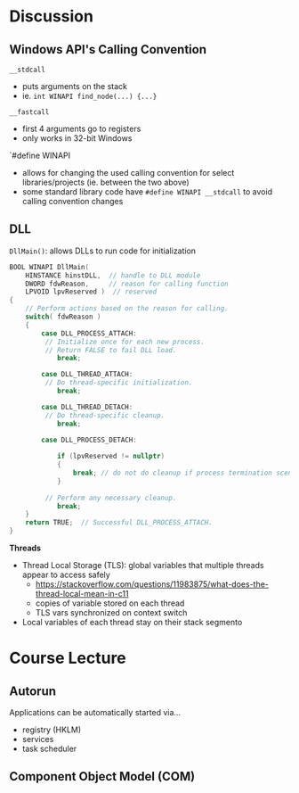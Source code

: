 # Discussion
## Windows API's Calling Convention
`__stdcall`
- puts arguments on the stack
- ie. `int WINAPI find_node(...) {...}`

`__fastcall`
- first 4 arguments go to registers
- only works in 32-bit Windows

`#define WINAPI
- allows for changing the used calling convention for select libraries/projects (ie. between the two above)
- some standard library code have `#define WINAPI __stdcall` to avoid calling convention changes

## DLL
`DllMain()`: allows DLLs to run code for initialization
```C++
BOOL WINAPI DllMain(
    HINSTANCE hinstDLL,  // handle to DLL module
    DWORD fdwReason,     // reason for calling function
    LPVOID lpvReserved )  // reserved
{
    // Perform actions based on the reason for calling.
    switch( fdwReason ) 
    { 
        case DLL_PROCESS_ATTACH:
         // Initialize once for each new process.
         // Return FALSE to fail DLL load.
            break;

        case DLL_THREAD_ATTACH:
         // Do thread-specific initialization.
            break;

        case DLL_THREAD_DETACH:
         // Do thread-specific cleanup.
            break;

        case DLL_PROCESS_DETACH:
        
            if (lpvReserved != nullptr)
            {
                break; // do not do cleanup if process termination scenario
            }
            
         // Perform any necessary cleanup.
            break;
    }
    return TRUE;  // Successful DLL_PROCESS_ATTACH.
}
```
**Threads**
- Thread Local Storage (TLS): global variables that multiple threads appear to access safely
	- https://stackoverflow.com/questions/11983875/what-does-the-thread-local-mean-in-c11
	- copies of variable stored on each thread
	- TLS vars synchronized on context switch
- Local variables of each thread stay on their stack segmento

# Course Lecture
## Autorun
Applications can be automatically started via...
- registry (HKLM)
- services
- task scheduler

## Component Object Model (COM)
